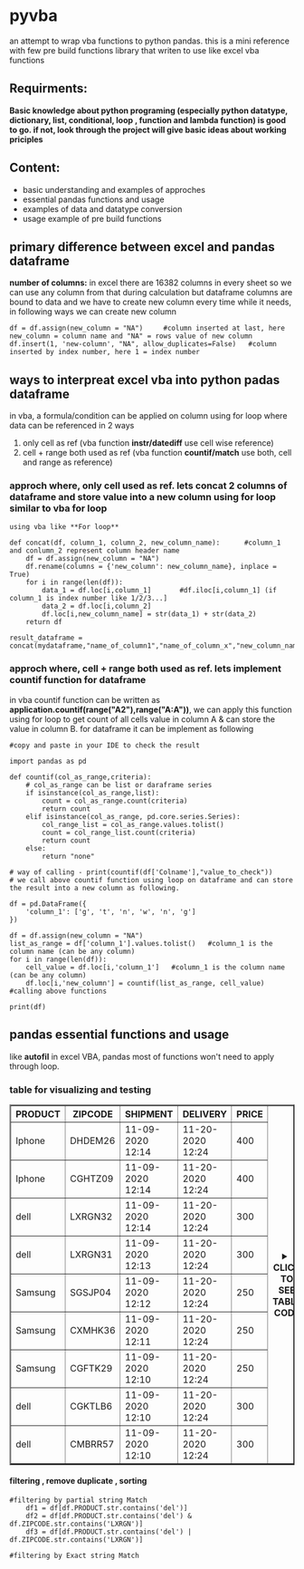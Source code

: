 # pyvba
an attempt to wrap vba functions to python pandas. this is a mini reference with few pre build functions library that writen to use like excel vba functions

## Requirments:
**Basic knowledge about python programing (especially python datatype, dictionary, list, conditional, loop , function and lambda function) is good to go. if not, look through the project will give basic ideas about working priciples**

## Content:
- basic understanding and examples of approches
- essential pandas functions and usage
- examples of data and datatype conversion 
- usage example of pre build functions

## primary difference between excel and pandas dataframe

**number of columns:** in excel there are 16382 columns in every sheet so we can use any column from that during calculation but dataframe columns are bound to data and we have to create new column every time while it needs, in following ways we can create new column
```
df = df.assign(new_column = "NA")     #column inserted at last, here new_column = column name and "NA" = rows value of new column
df.insert(1, 'new-column', "NA", allow_duplicates=False)   #column inserted by index number, here 1 = index number
```
## ways to interpreat excel vba into python padas dataframe

in vba, a formula/condition can be applied on column using for loop where data can be referenced in 2 ways
1. only cell as ref (vba function **instr/datediff** use cell wise reference) 
2. cell + range both used as ref (vba function **countif/match** use both, cell and range as reference)

### approch where, only cell used as ref. lets concat 2 columns of dataframe and store value into a new column using for loop similar to vba for loop
```
using vba like **For loop**

def concat(df, column_1, column_2, new_column_name):      #column_1 and conlumn_2 represent column header name
    df = df.assign(new_column = "NA")
    df.rename(columns = {'new_column': new_column_name}, inplace = True)
    for i in range(len(df)):
        data_1 = df.loc[i,column_1]       #df.iloc[i,column_1] (if column_1 is index number like 1/2/3...]
        data_2 = df.loc[i,column_2]
        df.loc[i,new_column_name] = str(data_1) + str(data_2)
    return df

result_dataframe = concat(mydataframe,"name_of_column1","name_of_column_x","new_column_name")
```

### approch where, cell + range both used as ref. lets implement countif function for dataframe
in vba countif function can be written as **application.countif(range("A2"),range("A:A"))**, we can apply this function using for loop to get count of all cells value in column A & can store the value in column B. for dataframe it can be implement as following
```
#copy and paste in your IDE to check the result

import pandas as pd

def countif(col_as_range,criteria):
    # col_as_range can be list or daraframe series
    if isinstance(col_as_range,list):
        count = col_as_range.count(criteria)
        return count
    elif isinstance(col_as_range, pd.core.series.Series):
        col_range_list = col_as_range.values.tolist()
        count = col_range_list.count(criteria)
        return count
    else:
        return "none"

# way of calling - print(countif(df['Colname'],"value_to_check"))
# we call above countif function using loop on dataframe and can store the result into a new column as following.

df = pd.DataFrame({
    'column_1': ['g', 't', 'n', 'w', 'n', 'g']
})

df = df.assign(new_column = "NA")
list_as_range = df['column_1'].values.tolist()   #column_1 is the column name (can be any column)
for i in range(len(df)):
    cell_value = df.loc[i,'column_1']   #column_1 is the column name (can be any column)
    df.loc[i,'new_column'] = countif(list_as_range, cell_value)   #calling above functions

print(df)
```

## pandas essential functions and usage
like **autofil** in excel VBA, pandas most of functions won't need to apply through loop.

### table for visualizing and testing

<table border="2">
  <th>PRODUCT</th>
  <th>ZIPCODE</th>
  <th>SHIPMENT</th>
  <th>DELIVERY</th>
  <th>PRICE</th>
  <th rowspan="10" colspan="2">
    <details><summary>CLICK TO SEE TABLE CODE</summary>
<p>

###### Copy & Paste should work

```python
import pandas as pd
df = pd.DataFrame([['Iphone','DHDEM26',
'11-09-2020 12:14','11-20-2020 12:24',
'400'],['Iphone','CGHTZ09',
'11-09-2020 12:14','11-20-2020 12:24',
'400'],['dell','LXRGN32',
'11-09-2020 12:14','11-20-2020 12:24',
'300'],['dell','LXRGN31',
'11-09-2020 12:13','11-20-2020 12:24',
'300'],['Samsung ','SGSJP04',
'11-09-2020 12:12','11-20-2020 12:24',
'250'],['Samsung ','CXMHK36',
'11-09-2020 12:11','11-20-2020 12:24',
'250'],['Samsung ','CGFTK29',
'11-09-2020 12:10','11-20-2020 12:24',
'250'],['dell','CGKTLB6',
'11-09-2020 12:10','11-20-2020 12:24',
'300'],['dell','CMBRR57',
'11-09-2020 12:10','11-20-2020 12:24',
'300']],columns=('PRODUCT','ZIPCODE',
            'SHIPMENT','DELIVERY','PRICE'))
print(df)
```

</p>
</details>
  </th>
<tr><td>Iphone</td><td>DHDEM26</td><td>11-09-2020 12:14</td><td>11-20-2020 12:24</td><td>400</td></tr>
<tr><td>Iphone</td><td>CGHTZ09</td><td>11-09-2020 12:14</td><td>11-20-2020 12:24</td><td>400</td></tr>
<tr><td>dell</td><td>LXRGN32</td><td>11-09-2020 12:14</td><td>11-20-2020 12:24</td><td>300</td></tr>
<tr><td>dell</td><td>LXRGN31</td><td>11-09-2020 12:13</td><td>11-20-2020 12:24</td><td>300</td></tr>
<tr><td>Samsung </td><td>SGSJP04</td><td>11-09-2020 12:12</td><td>11-20-2020 12:24</td><td>250</td></tr>
<tr><td>Samsung </td><td>CXMHK36</td><td>11-09-2020 12:11</td><td>11-20-2020 12:24</td><td>250</td></tr>
<tr><td>Samsung </td><td>CGFTK29</td><td>11-09-2020 12:10</td><td>11-20-2020 12:24</td><td>250</td></tr>
<tr><td>dell</td><td>CGKTLB6</td><td>11-09-2020 12:10</td><td>11-20-2020 12:24</td><td>300</td></tr>
<tr><td>dell</td><td>CMBRR57</td><td>11-09-2020 12:10</td><td>11-20-2020 12:24</td><td>300</td></tr>
</table>

#### filtering , remove duplicate , sorting
```
#filtering by partial string Match
    df1 = df[df.PRODUCT.str.contains('del')]
    df2 = df[df.PRODUCT.str.contains('del') & df.ZIPCODE.str.contains('LXRGN')]
    df3 = df[df.PRODUCT.str.contains('del') | df.ZIPCODE.str.contains('LXRGN')]

#filtering by Exact string Match




```